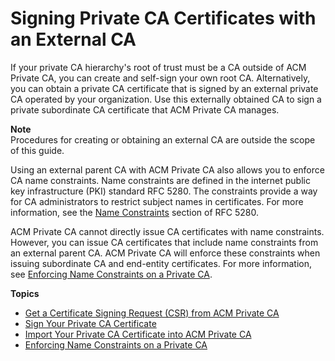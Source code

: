 # Signing Private CA Certificates with an External CA<a name="PcaExternalRoot"></a>

If your private CA hierarchy's root of trust must be a CA outside of ACM Private CA, you can create and self\-sign your own root CA\. Alternatively, you can obtain a private CA certificate that is signed by an external private CA operated by your organization\. Use this externally obtained CA to sign a private subordinate CA certificate that ACM Private CA manages\. 

**Note**  
Procedures for creating or obtaining an external CA are outside the scope of this guide\.

Using an external parent CA with ACM Private CA also allows you to enforce CA name constraints\. Name constraints are defined in the internet public key infrastructure \(PKI\) standard RFC 5280\. The constraints provide a way for CA administrators to restrict subject names in certificates\. For more information, see the [Name Constraints](https://tools.ietf.org/html/rfc5280#section-4.2.1.10) section of RFC 5280\.

ACM Private CA cannot directly issue CA certificates with name constraints\. However, you can issue CA certificates that include name constraints from an external parent CA\. ACM Private CA will enforce these constraints when issuing subordinate CA and end\-entity certificates\. For more information, see [Enforcing Name Constraints on a Private CA](name_constraints.md)\.

**Topics**
+ [Get a Certificate Signing Request \(CSR\) from ACM Private CA](PcaGetCsr.md)
+ [Sign Your Private CA Certificate](PcaSignCert.md)
+ [Import Your Private CA Certificate into ACM Private CA](PcaImportCaCert.md)
+ [Enforcing Name Constraints on a Private CA](name_constraints.md)